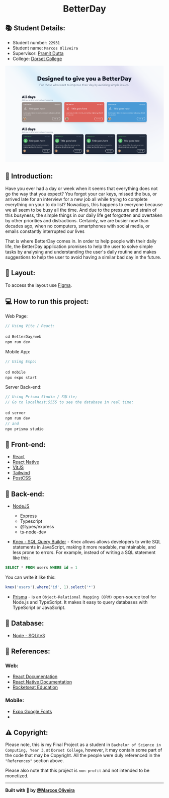 <p>
  <h1 align="center">BetterDay</h1>
</p>

## 📚 Student Details:

- Student number: `22931`
- Student name: `Marcos Oliveira`
- Supervisor: [Pramit Dutta](https://www.linkedin.com/in/pramitd/)
- College: [Dorset College](https://dorset.ie/)

<p align="center">
    <img alt="BetterDay" src="./web/preview/preview.png" >
</p>

## 📝 Introduction:

Have you ever had a day or week when it seems that everything does not go the way that you expect? You forgot your car keys, missed the bus, or arrived late for an interview for a new job all while trying to complete everything on your to do list? Nowadays, this happens to everyone because we all seem to be busy all the time. And due to the pressure and strain of this busyness, the simple things in our daily life get forgotten and overtaken by other priorities and distractions. Certainly, we are busier now than decades ago, when no computers, smartphones with social media, or emails constantly interrupted our lives

That is where BetterDay comes in. In order to help people with their daily life, the BetterDay application promises to help the user to solve simple tasks by analysing and understanding the user's daily routine and makes suggestions to help the user to avoid having a similar bad day in the future.

## 🔖 Layout:

To access the layout use [Figma](https://www.figma.com/proto/24iRW0iGFwiTycLkji4Jra/A-badDay?node-id=56%3A38&scaling=scale-down&page-id=0%3A1&starting-point-node-id=56%3A38).

## 💻 How to run this project:

Web Page:
```js
// Using Vite / React:

cd BetterDay/web
npm run dev
```

Mobile App:
```js
// Using Expo:

cd mobile
npx expo start
```

Server Back-end:
```js
// Using Prisma Studio / SQLite;
// Go to localhost:5555 to see the database in real time:

cd server
npm run dev
// and
npx prisma studio
```

## 🚀 Front-end:

- [React](https://reactjs.org)
- [React Native](https://reactnative.dev/)
- [VitJS](https://vitejs.dev)
- [Tailwind](https://tailwindcss.com/)
- [PostCSS](https://postcss.org/)

## 🚀 Back-end:

- [NodeJS](https://nodejs.org)
    - Express
    - Typescript
    - @types/express
    - ts-node-dev
  
- [Knex - SQL Query Builder](http://knexjs.org/) - Knex allows allows developers to write SQL statements in JavaScript, making it more readable, maintainable, and less prone to errors. For example, instead of writing a SQL statement like this:

```sql
SELECT * FROM users WHERE id = 1
```

You can write it like this:

```js
knex('users').where('id', 1).select('*')
```

- [Prisma](https://www.prisma.io/) - is an `Object-Relational Mapping (ORM)` open-source tool for Node.js and TypeScript. It makes it easy to query databases with TypeScript or JavaScript.


## 🚀 Database:

  - [Node - SQLite3](https://www.npmjs.com/package/sqlite3)


## 🤝 References:

### Web:
- [React Documentation](https://reactjs.org/)
- [React Native Documentation](https://reactnative.dev/docs/environment-setup)
- [Rocketseat Education](https://github.com/rocketseat-education)

### Mobile:
- [Expo Google Fonts](https://docs.expo.dev/guides/using-custom-fonts/)
- [ ]( )

## ⚠️ Copyright:

Please note, this is my Final Project as a student in `Bachelor of Science in Computing, Year 3`, at `Dorset College`, however, it may contain some part of the code that may be Copyright. All the people were duly referenced in the `"References"` section above.

Please also note that this project is `non-profit` and not intended to be monetized.

---

<strong>Built with 💙 by [@Marcos Oliveira](https://www.linkedin.com/in/pgmarcosoliveira/)</strong>
